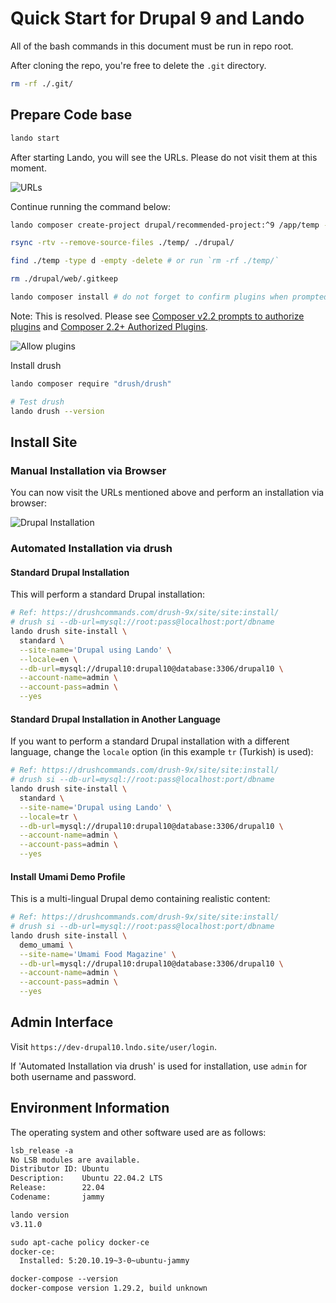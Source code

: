 # Quick Start for Drupal 9 and Lando

All of the bash commands in this document must be run in repo root.

After cloning the repo, you're free to delete the `.git` directory.

```bash
rm -rf ./.git/
```

## Prepare Code base

```bash
lando start
```

After starting Lando, you will see the URLs. Please do not visit them at this moment.

![URLs](https://i.imgur.com/LlN94Ls.png)

Continue running the command below:

```bash
lando composer create-project drupal/recommended-project:^9 /app/temp --no-install

rsync -rtv --remove-source-files ./temp/ ./drupal/

find ./temp -type d -empty -delete # or run `rm -rf ./temp/`

rm ./drupal/web/.gitkeep

lando composer install # do not forget to confirm plugins when prompted
```

Note: This is resolved. Please see [Composer v2.2 prompts to authorize plugins](https://www.drupal.org/project/drupal/issues/3255749) and [Composer 2.2+ Authorized Plugins](https://www.drupal.org/node/3294646).

![Allow plugins](https://i.imgur.com/AKjMevW.png)

Install drush

```bash
lando composer require "drush/drush"

# Test drush
lando drush --version
```

## Install Site

### Manual Installation via Browser

You can now visit the URLs mentioned above and perform an installation via browser:

![Drupal Installation](https://i.imgur.com/M3YcTOL.png)

### Automated Installation via drush

#### Standard Drupal Installation

This will perform a standard Drupal installation:

```bash
# Ref: https://drushcommands.com/drush-9x/site/site:install/
# drush si --db-url=mysql://root:pass@localhost:port/dbname
lando drush site-install \
  standard \
  --site-name='Drupal using Lando' \
  --locale=en \
  --db-url=mysql://drupal10:drupal10@database:3306/drupal10 \
  --account-name=admin \
  --account-pass=admin \
  --yes
```

#### Standard Drupal Installation in Another Language

If you want to perform a standard Drupal installation with a different language, change the `locale` option (in this example `tr` (Turkish) is used):

```bash
# Ref: https://drushcommands.com/drush-9x/site/site:install/
# drush si --db-url=mysql://root:pass@localhost:port/dbname
lando drush site-install \
  standard \
  --site-name='Drupal using Lando' \
  --locale=tr \
  --db-url=mysql://drupal10:drupal10@database:3306/drupal10 \
  --account-name=admin \
  --account-pass=admin \
  --yes
```

#### Install Umami Demo Profile

This is a multi-lingual Drupal demo containing realistic content:

```bash
# Ref: https://drushcommands.com/drush-9x/site/site:install/
# drush si --db-url=mysql://root:pass@localhost:port/dbname
lando drush site-install \
  demo_umami \
  --site-name='Umami Food Magazine' \
  --db-url=mysql://drupal10:drupal10@database:3306/drupal10 \
  --account-name=admin \
  --account-pass=admin \
  --yes
```

## Admin Interface

Visit `https://dev-drupal10.lndo.site/user/login`.

If 'Automated Installation via drush' is used for installation, use `admin` for both username and password.

## Environment Information

The operating system and other software used are as follows:

```txt
lsb_release -a
No LSB modules are available.
Distributor ID: Ubuntu
Description:    Ubuntu 22.04.2 LTS
Release:        22.04
Codename:       jammy

lando version
v3.11.0

sudo apt-cache policy docker-ce
docker-ce:
  Installed: 5:20.10.19~3-0~ubuntu-jammy

docker-compose --version
docker-compose version 1.29.2, build unknown
```
